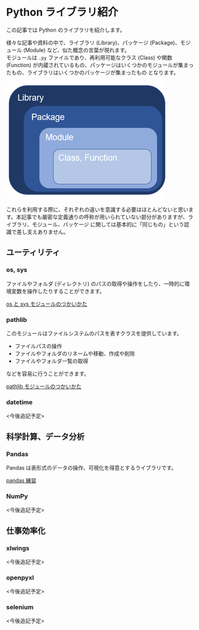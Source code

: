 # Python ライブラリ紹介  

この記事では Python のライブラリを紹介します。  

様々な記事や資料の中で、ライブラリ (Library)、パッケージ (Package)、モジュール (Module) など、似た概念の言葉が現れます。  
モジュールは `.py` ファイルであり、再利用可能なクラス (Class) や関数 (Function) が内蔵されているもの、パッケージはいくつかのモジュールが集まったもの、ライブラリはいくつかのパッケージが集まったもの となります。  

![](./pictures/Python_lib_pkg_mdl.png)

これらを利用する際に、それぞれの違いを意識する必要はほとんどないと思います。本記事でも厳密な定義通りの呼称が用いられていない部分がありますが、ライブラリ、モジュール、パッケージ に関しては基本的に「同じもの」という認識で差し支えありません。  

## ユーティリティ  

### os, sys  

ファイルやフォルダ (ディレクトリ) のパスの取得や操作をしたり、一時的に環境変数を操作したりすることができます。  

[os と sys モジュールのつかいかた](./osとsysモジュールのつかいかた.ipynb)

### pathlib  

このモジュールはファイルシステムのパスを表すクラスを提供しています。  

- ファイルパスの操作  
- ファイルやフォルダのリネームや移動、作成や削除  
- ファイルやフォルダ一覧の取得  

などを容易に行うことができます。  

[pathlib モジュールのつかいかた](./pathlibモジュールのつかいかた.ipynb)

### datetime  

<今後追記予定>  

## 科学計算、データ分析  

### Pandas  

Pandas は表形式のデータの操作、可視化を得意とするライブラリです。  

[pandas 練習](./pandas練習.ipynb)  

### NumPy  

<今後追記予定>  

## 仕事効率化  

### xlwings  

<今後追記予定>  

### openpyxl  

<今後追記予定>  

### selenium  

<今後追記予定>  
